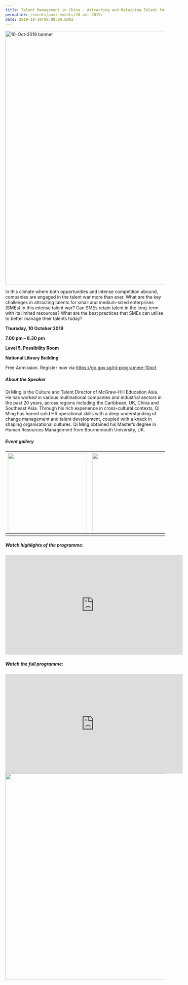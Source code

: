 ```yaml
---
title: Talent Management in China - Attracting and Retaining Talent for SMEs
permalink: /events/past-events/10-oct-2019/
date: 2019-10-10T00:00:00.000Z
---
```




<img src="\images\past-events\10-Oct-2019\banner.jpg" alt="10-Oct-2019 banner" style="width:800px;" />

In this climate where both opportunities and intense competition abound, companies are engaged in the talent war more than ever. What are the key challenges in attracting talents for small and medium-sized enterprises (SMEs) in this intense talent war? Can SMEs retain talent in the long-term with its limited resources? What are the best practices that SMEs can utilise to better manage their talents today?

**Thursday, 10 October 2019**

**7.00 pm – 8.30 pm**

**Level 5, Possibility Room**

**National Library Building**

Free Admission. Register now via <https://go.gov.sg/nl-programme-10oct>

##### **About the Speaker**

Qi Ming is the Culture and Talent Director of McGraw-Hill Education Asia. He has worked in various multinational companies and industrial sectors in the past 20 years, across regions including the Caribbean, UK, China and Southeast Asia. Through his rich experience in cross-cultural contexts, Qi Ming has honed solid HR operational skills with a deep understanding of change management and talent development, coupled with a knack in shaping organisational cultures. Qi Ming obtained his Master’s degree in Human Resources Management from Bournemouth University, UK.



##### **Event gallery**

| <a href="\images\past-events\10-Oct-2019\image-1.jpg"><img src="\images\past-events\10-Oct-2019\image-1.jpg" style="width:250px;" /></a> | <a href="\images\past-events\10-Oct-2019\image-2.jpg"><img src="\images\past-events\10-Oct-2019\image-2.jpg" style="width:250px;" /></a> | <a href="\images\past-events\10-Oct-2019\image-3.jpg"><img src="\images\past-events\10-Oct-2019\image-3.jpg" style="width:250px;" /></a> |
| ------------------------------------------------------------ | ------------------------------------------------------------ | ------------------------------------------------------------ |
|                                                              |                                                              |                                                              |

#####  **Watch highlights of the programme:** 

<div class="bp-youtube">
<iframe width="560" height="315" src="https://www.youtube.com/embed/129qW7jVYEY" frameborder="0" allow="accelerometer; autoplay; encrypted-media; gyroscope; picture-in-picture" allowfullscreen></iframe>
</div>

##### **Watch the full programme:**

<div class="bp-youtube">
<iframe width="560" height="315" src="https://www.youtube.com/embed/uizYLlaY1oU" frameborder="0" allow="accelerometer; autoplay; encrypted-media; gyroscope; picture-in-picture" allowfullscreen></iframe>
</div>

<img src="\images\past-events\10-Oct-2019\edm.jpg" style="width:650px;" />